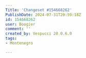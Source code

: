 ```yaml
---
Title: 'Changeset #154668262'
PublishDate: 2024-07-31T20:59:18Z
id: 154668262
user: Boogier
comment: ''
created_by: Vespucci 20.0.6.0
tags:
- Montenegro

---
```

